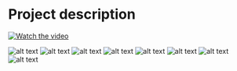 # Project description
<p align="center">
  
  [![Watch the video](https://img.youtube.com/vi/TADzXskFQOY/0.jpg)](https://youtu.be/TADzXskFQOY)
  
</p>

![alt text](https://github.com/triggor/uni_assignments/blob/master/5.semester/Embedded_Systems/Project/1.jpg)
![alt text](https://github.com/triggor/uni_assignments/blob/master/5.semester/Embedded_Systems/Project/2.jpg)
![alt text](https://github.com/triggor/uni_assignments/blob/master/5.semester/Embedded_Systems/Project/3.jpg)
![alt text](https://github.com/triggor/uni_assignments/blob/master/5.semester/Embedded_Systems/Project/4.jpg)
![alt text](https://github.com/triggor/uni_assignments/blob/master/5.semester/Embedded_Systems/Project/5.jpg)
![alt text](https://github.com/triggor/uni_assignments/blob/master/5.semester/Embedded_Systems/Project/6.jpg)
![alt text](https://github.com/triggor/uni_assignments/blob/master/5.semester/Embedded_Systems/Project/7.jpg)
![alt text](https://github.com/triggor/uni_assignments/blob/master/5.semester/Embedded_Systems/Project/8.jpg)
